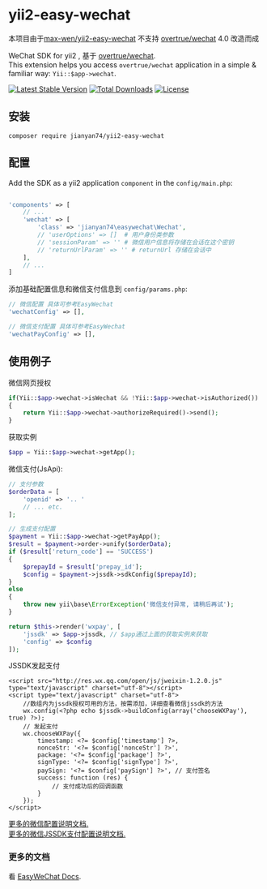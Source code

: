 # yii2-easy-wechat

本项目由于[max-wen/yii2-easy-wechat](https://github.com/max-wen/yii2-easy-wechat) 不支持 [overtrue/wechat](https://github.com/overtrue/wechat) 4.0 改造而成

WeChat SDK for yii2 , 基于 [overtrue/wechat](https://github.com/overtrue/wechat).     
This extension helps you access `overtrue/wechat` application in a simple & familiar way:   `Yii::$app->wechat`.   

[![Latest Stable Version](https://poser.pugx.org/maxwen/yii2-easy-wechat/v/stable)](https://packagist.org/packages/maxwen/yii2-easy-wechat)
[![Total Downloads](https://poser.pugx.org/maxwen/yii2-easy-wechat/downloads)](https://packagist.org/packages/maxwen/yii2-easy-wechat)
[![License](https://poser.pugx.org/maxwen/yii2-easy-wechat/license)](https://packagist.org/packages/maxwen/yii2-easy-wechat)

## 安装
```
composer require jianyan74/yii2-easy-wechat
```

## 配置

Add the SDK as a yii2 application `component` in the `config/main.php`:

```php

'components' => [
	// ...
	'wechat' => [
		'class' => 'jianyan74\easywechat\Wechat',
		// 'userOptions' => []  # 用户身份类参数
		// 'sessionParam' => '' # 微信用户信息将存储在会话在这个密钥
		// 'returnUrlParam' => '' # returnUrl 存储在会话中
	],
	// ...
]
```

添加基础配置信息和微信支付信息到 `config/params.php`:
```php
// 微信配置 具体可参考EasyWechat
'wechatConfig' => [],

// 微信支付配置 具体可参考EasyWechat
'wechatPayConfig' => [],
```
## 使用例子

微信网页授权

```php
if(Yii::$app->wechat->isWechat && !Yii::$app->wechat->isAuthorized()) 
{
    return Yii::$app->wechat->authorizeRequired()->send();
}
```
获取实例

```php
$app = Yii::$app->wechat->getApp();
```
微信支付(JsApi):

```php
// 支付参数
$orderData = [ 
    'openid' => '.. '
    // ... etc. 
];

// 生成支付配置
$payment = Yii::$app->wechat->getPayApp();
$result = $payment->order->unify($orderData);
if ($result['return_code'] == 'SUCCESS')
{
    $prepayId = $result['prepay_id'];
    $config = $payment->jssdk->sdkConfig($prepayId);
}
else
{
    throw new yii\base\ErrorException('微信支付异常, 请稍后再试');
}  

return $this->render('wxpay', [
    'jssdk' => $app->jssdk, // $app通过上面的获取实例来获取
    'config' => $config
]);

```

JSSDK发起支付
```
<script src="http://res.wx.qq.com/open/js/jweixin-1.2.0.js" type="text/javascript" charset="utf-8"></script>
<script type="text/javascript" charset="utf-8">
    //数组内为jssdk授权可用的方法，按需添加，详细查看微信jssdk的方法
    wx.config(<?php echo $jssdk->buildConfig(array('chooseWXPay'), true) ?>);
    // 发起支付
    wx.chooseWXPay({
        timestamp: <?= $config['timestamp'] ?>,
        nonceStr: '<?= $config['nonceStr'] ?>',
        package: '<?= $config['package'] ?>',
        signType: '<?= $config['signType'] ?>',
        paySign: '<?= $config['paySign'] ?>', // 支付签名
        success: function (res) {
            // 支付成功后的回调函数
        }
    });
</script>
```

[更多的微信配置说明文档.](https://www.easywechat.com/docs/master/zh-CN/official-account/configuration)  
[更多的微信JSSDK支付配置说明文档.](https://www.easywechat.com/docs/master/zh-CN/payment/jssdk)


### 更多的文档
看 [EasyWeChat Docs](https://www.easywechat.com/docs/master).